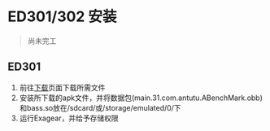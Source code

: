 # ED301/302 安装

> 尚未完工

## ED301

1. 前往[下载](../download_all.md)页面下载所需文件
2. 安装所下载的apk文件，并将数据包(main.31.com.antutu.ABenchMark.obb)和bass.so放在/sdcard/或/storage/emulated/0/下
3. 运行Exagear，并给予存储权限
